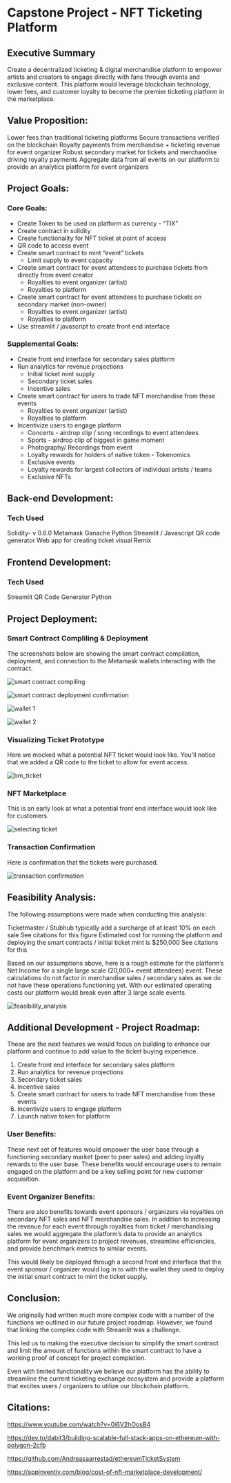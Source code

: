 
# Capstone Project -  NFT Ticketing Platform

## Executive Summary

Create a decentralized ticketing & digital merchandise platform to empower artists and creators to engage directly with fans through events and exclusive content. This platform would leverage blockchain technology,  lower fees, and customer loyalty to become the premier ticketing platform in the marketplace.

## Value Proposition:

Lower fees than traditional ticketing platforms
Secure transactions verified on the blockchain 
Royalty payments from merchandise + ticketing revenue for event organizer
Robust secondary market for tickets and merchandise driving royalty payments
Aggregate data from all events on our platform to provide an analytics platform for event organizers 


## Project Goals:

  ### Core Goals:

  - Create Token to be used on platform as currency - “TIX”
  - Create contract in solidity 
  - Create functionality for NFT ticket at point of access
  - QR code to access event
  - Create smart contract to mint “event” tickets
    - Limit supply to event capacity
  - Create smart contract for event attendees to purchase tickets from directly from event creator
    - Royalties to event organizer (artist)
    - Royalties to platform
  - Create smart contract for event attendees to purchase tickets on secondary market (non-owner)
    - Royalties to event organizer (artist)
    - Royalties to platform
  - Use streamlit / javascript to create front end interface


  ### Supplemental Goals:

  - Create front end interface for secondary sales platform
  - Run analytics for revenue projections 
    - Initial ticket mint supply
    - Secondary ticket sales
    - Incentive sales
  - Create smart contract for users to trade NFT merchandise from these events
    - Royalties to event organizer (artist)
    - Royalties to platform 
  - Incentivize users to engage platform
    - Concerts - airdrop clip / song recordings to event attendees
    - Sports - airdrop clip of biggest in game moment
    - Photography/ Recordings from event 
    - Loyalty rewards for holders of native token - Tokenomics
    - Exclusive events 
    - Loyalty rewards for largest collectors of individual artists / teams 
    - Exclusive NFTs


## Back-end Development:


### Tech Used

Solidity- v 0.6.0
Metamask
Ganache
Python
Streamlit / Javascript 
QR code generator
Web app for creating ticket visual
Remix


## Frontend Development:

### Tech Used

Streamlit
QR Code Generator
Python


## Project Deployment:


### Smart Contract Compliling & Deployment

The screenshots below are showing the smart contract compilation, deployment, and connection to the Metamask wallets interacting with the contract.

![smart contract compiling](https://user-images.githubusercontent.com/91380617/159125772-2c032f05-2478-4837-bbf6-27210e8deba8.png)

![smart contract deployment confirmation](https://user-images.githubusercontent.com/91380617/159125783-bcd5801a-c412-408b-b5cb-41511228c99c.png)

![wallet 1](https://user-images.githubusercontent.com/91380617/159125778-c5be1739-32ce-4248-a4fb-d971d242f1b7.png)

![wallet 2](https://user-images.githubusercontent.com/91380617/159125781-1659ff28-86e6-4b1a-ba02-1abbea2fa3e7.png)


### Visualizing Ticket Prototype

Here we mocked what a potential NFT ticket would look like. You'll notice that we added a QR code to the ticket to allow for event access. 

![bm_ticket](https://user-images.githubusercontent.com/91380617/159125714-09b58baa-6545-44db-8855-72e49f51f865.png)


### NFT Marketplace 

This is an early look at what a potential front end interface would look like for customers.

![selecting ticket](https://user-images.githubusercontent.com/91380617/159125767-f1e89b7b-bac3-4f5b-842b-97fc706ab0de.png)


### Transaction Confirmation 

Here is confirmation that the tickets were purchased.

![transaction confirmation](https://user-images.githubusercontent.com/91380617/159125757-e195a9ab-cc5b-421a-8c44-22f284c8ce06.png)


## Feasibility Analysis:

The following assumptions were made when conducting this analysis:

Ticketmaster / Stubhub typically add a surcharge of at least 10% on each sale
See citations for this figure 
Estimated cost for running the platform and deploying the smart contracts / initial ticket mint is $250,000
See citations for this 

Based on our assumptions above, here is a rough estimate for the platform’s Net Income for a single large scale (20,000+ event attendees) event. These calculations do not factor in merchandise sales / secondary sales as we do not have these operations functioning yet. With our estimated operating costs our platform would break even after 3 large scale events.

![feasibility_analysis](https://user-images.githubusercontent.com/91380617/159125755-ea04085b-49b9-4215-97c6-fdc210d14984.png)


## Additional Development - Project Roadmap:

These are the next features we would focus on building to enhance our platform and continue to add value to the ticket buying experience. 

1. Create front end interface for secondary sales platform
2. Run analytics for revenue projections 
3. Secondary ticket sales
4. Incentive sales
5. Create smart contract for users to trade NFT merchandise from these events
6. Incentivize users to engage platform
7. Launch native token for platform

### User Benefits:

These next set of features would empower the user base through a functioning secondary market (peer to peer sales) and adding loyalty rewards to the user base. These benefits would encourage users to remain engaged on the platform and be a key selling point for new customer acquisition. 

### Event Organizer Benefits:

There are also benefits towards event sponsors / organizers via royalties on secondary NFT sales and NFT merchandise sales. In addition to increasing the revenue for each event through royalties from ticket / merchandising sales we would aggregate the platform’s data to provide an analytics platform for event organizers to project revenues, streamline efficiencies, and provide benchmark metrics to similar events. 

This would likely be deployed through a second front end interface that the event sponsor / organizer would log in to with the wallet they used to deploy the initial smart contract to mint the ticket supply.

 
## Conclusion:

We originally had written much more complex code with a number of the functions we outlined in our future project roadmap. However, we found that linking the complex code with Streamlit was a challenge. 

This led us to making the executive decision to simplify the smart contract and limit the amount of functions within the smart contract to have a working proof of concept for project completion. 

Even with limited functionality we believe our platform has the ability to streamline the current ticketing exchange ecosystem and provide a platform that excites users / organizers to utilize our blockchain platform. 

## Citations:


https://www.youtube.com/watch?v=0i6V2hOosB4

https://dev.to/dabit3/building-scalable-full-stack-apps-on-ethereum-with-polygon-2cfb

https://github.com/Andreasaarrestad/ethereumTicketSystem

https://appinventiv.com/blog/cost-of-nft-marketplace-development/

